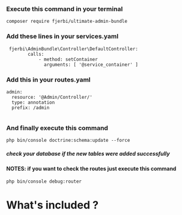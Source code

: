 ### Execute this command in your terminal
 `composer require fjerbi/ultimate-admin-bundle`

### Add these lines in your services.yaml
```
 fjerbi\AdminBundle\Controller\DefaultController:
        calls:
            - method: setContainer
              arguments: [ '@service_container' ]
```

### Add this in your routes.yaml
``` 
admin:
  resource: '@Admin/Controller/'
  type: annotation
  prefix: /admin 
  
  ```

### And finally execute this command
   ` php bin/console doctrine:schema:update --force `
   
 ##### check your database if the new tables were added successfully

#### NOTES: if you want to check the routes just execute this command
` php bin/console debug:router `
  
# What's included ?

